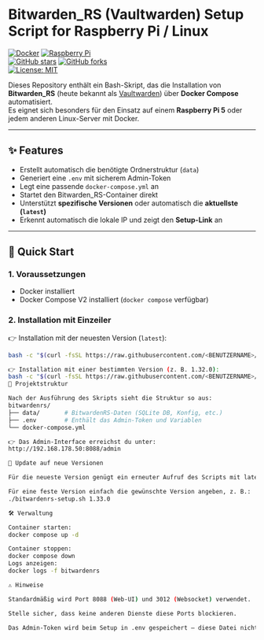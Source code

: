 # Bitwarden_RS (Vaultwarden) Setup Script for Raspberry Pi / Linux

[![Docker](https://img.shields.io/badge/Docker-✔-2496ED?logo=docker&logoColor=white)](https://www.docker.com/) 
[![Raspberry Pi](https://img.shields.io/badge/Raspberry%20Pi-Supported-C51A4A?logo=raspberrypi&logoColor=white)](https://www.raspberrypi.com/)  
[![GitHub stars](https://img.shields.io/github/stars/<BENUTZERNAME>/bitwardenrs-setup?style=social)](https://github.com/<BENUTZERNAME>/bitwardenrs-setup/stargazers) 
[![GitHub forks](https://img.shields.io/github/forks/<BENUTZERNAME>/bitwardenrs-setup?style=social)](https://github.com/<BENUTZERNAME>/bitwardenrs-setup/network/members)  
[![License: MIT](https://img.shields.io/badge/License-MIT-yellow.svg)](LICENSE)

Dieses Repository enthält ein Bash-Skript, das die Installation von **Bitwarden_RS** (heute bekannt als [Vaultwarden](https://github.com/dani-garcia/vaultwarden)) über **Docker Compose** automatisiert.  
Es eignet sich besonders für den Einsatz auf einem **Raspberry Pi 5** oder jedem anderen Linux-Server mit Docker.  

---

## ✨ Features

- Erstellt automatisch die benötigte Ordnerstruktur (`data`)  
- Generiert eine `.env` mit sicherem Admin-Token  
- Legt eine passende `docker-compose.yml` an  
- Startet den Bitwarden_RS-Container direkt  
- Unterstützt **spezifische Versionen** oder automatisch die **aktuellste (`latest`)**  
- Erkennt automatisch die lokale IP und zeigt den **Setup-Link** an  

---

## 🚀 Quick Start

### 1. Voraussetzungen

- Docker installiert  
- Docker Compose V2 installiert (`docker compose` verfügbar)  

### 2. Installation mit Einzeiler

👉 Installation mit der neuesten Version (`latest`):

```bash
bash -c "$(curl -fsSL https://raw.githubusercontent.com/<BENUTZERNAME>/bitwardenrs-setup/main/bitwardenrs-setup.sh)"

👉 Installation mit einer bestimmten Version (z. B. 1.32.0):
bash -c "$(curl -fsSL https://raw.githubusercontent.com/<BENUTZERNAME>/bitwardenrs-setup/main/bitwardenrs-setup.sh)" 1.32.0
📂 Projektstruktur

Nach der Ausführung des Skripts sieht die Struktur so aus:
bitwardenrs/
├── data/       # BitwardenRS-Daten (SQLite DB, Konfig, etc.)
├── .env        # Enthält das Admin-Token und Variablen
└── docker-compose.yml

👉 Das Admin-Interface erreichst du unter:
http://192.168.178.50:8088/admin

🔄 Update auf neue Versionen

Für die neueste Version genügt ein erneuter Aufruf des Scripts mit latest.

Für eine feste Version einfach die gewünschte Version angeben, z. B.:
./bitwardenrs-setup.sh 1.33.0

🛠️ Verwaltung

Container starten:
docker compose up -d

Container stoppen:
docker compose down
Logs anzeigen:
docker logs -f bitwardenrs

⚠️ Hinweise

Standardmäßig wird Port 8088 (Web-UI) und 3012 (Websocket) verwendet.

Stelle sicher, dass keine anderen Dienste diese Ports blockieren.

Das Admin-Token wird beim Setup in .env gespeichert – diese Datei nicht veröffentlichen!
